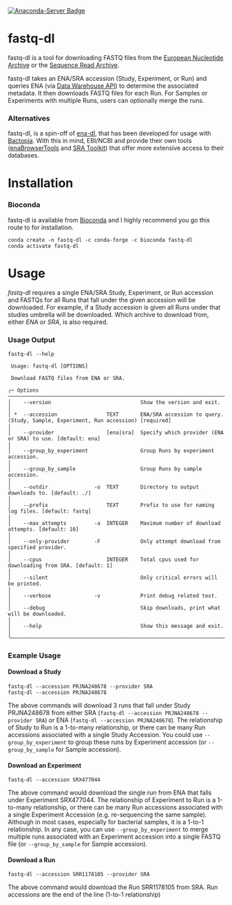 [![Anaconda-Server Badge](https://anaconda.org/bioconda/fastq-dl/badges/downloads.svg)](https://anaconda.org/bioconda/fastq-dl)

# fastq-dl
fastq-dl is a tool for downloading FASTQ files from the [European Nucleotide Archive](https://www.ebi.ac.uk/ena) or the [Sequence Read Archive](https://www.ncbi.nlm.nih.gov/sra).

fastq-dl takes an ENA/SRA accession (Study, Experiment, or Run) and queries ENA (via [Data Warehouse API](https://www.ebi.ac.uk/ena/browse/search-rest)) to determine the associated metadata. It then downloads FASTQ files for each Run. For Samples or Experiments with multiple Runs, users can optionally merge the runs.

### Alternatives
fastq-dl, is a spin-off of [ena-dl](https://github.com/rpetit3/ena-dl), that has been developed for usage with [Bactopia](https://github.com/bactopia/bactopia). With this in mind, EBI/NCBI and provide their own tools ([enaBrowserTools](https://github.com/enasequence/enaBrowserTools) and [SRA Toolkit](https://github.com/ncbi/sra-tools)) that offer more extensive access to their databases.

# Installation
### Bioconda
fastq-dl is available from [Bioconda](https://bioconda.github.io/) and I highly recommend you go this route to for installation.
```
conda create -n fastq-dl -c conda-forge -c bioconda fastq-dl
conda activate fastq-dl 
```

# Usage
*fastq-dl* requires a single ENA/SRA Study, Experiment, or Run accession and FASTQs for all Runs that fall under the given accession will be downloaded. For example, if a Study accession is given all Runs under that studies umbrella will be downloaded. Which archive to download from, either *ENA* or *SRA*, is also required.

### Usage Output
```{bash}
fastq-dl --help

 Usage: fastq-dl [OPTIONS]

 Download FASTQ files from ENA or SRA.

╭─ Options ─────────────────────────────────────────────────────────────────────────────────────────────────────────────────────────────────────╮
│    --version                             Show the version and exit.                                                                           │
│ *  --accession                TEXT       ENA/SRA accession to query. (Study, Sample, Experiment, Run accession) [required]                    │
│    --provider                 [ena|sra]  Specify which provider (ENA or SRA) to use. [default: ena]                                           │
│    --group_by_experiment                 Group Runs by experiment accession.                                                                  │
│    --group_by_sample                     Group Runs by sample accession.                                                                      │
│    --outdir               -o  TEXT       Directory to output downloads to. [default: ./]                                                      │
│    --prefix                   TEXT       Prefix to use for naming log files. [default: fastq]                                                 │
│    --max_attempts         -a  INTEGER    Maximum number of download attempts. [default: 10]                                                   │
│    --only-provider        -F             Only attempt download from specified provider.                                                       │
│    --cpus                     INTEGER    Total cpus used for downloading from SRA. [default: 1]                                               │
│    --silent                              Only critical errors will be printed.                                                                │
│    --verbose              -v             Print debug related text.                                                                            │
│    --debug                               Skip downloads, print what will be downloaded.                                                       │
│    --help                                Show this message and exit.                                                                          │
╰───────────────────────────────────────────────────────────────────────────────────────────────────────────────────────────────────────────────╯
```

### Example Usage
#### Download a Study
```
fastq-dl --accession PRJNA248678 --provider SRA
fastq-dl --accession PRJNA248678
```

The above commands will download 3 runs that fall under Study PRJNA248678 from either SRA (`fastq-dl --accession PRJNA248678 --provider SRA`) or ENA (`fastq-dl --accession PRJNA248678`). The relationship of Study to Run is a 1-to-many relationship, or there can be many Run accessions associated with a single Study Accession. You could use `--group_by_experiment` to group these runs by Experiment accession (or `--group_by_sample` for Sample accession).

#### Download an Experiment
```
fastq-dl --accession SRX477044
```

The above command would download the single run from ENA that falls under Experiment SRX477044. The relationship of Experiment to Run is a 1-to-many relationship, or there can be many Run accessions associated with a single Experiment Accession (e.g. re-sequencing the same sample). Although in most cases, especially for bacterial samples, it is a 1-to-1 relationship. In any case, you can use `--group_by_experiment` to merge multiple runs associated with an Experiment accession into a single FASTQ file (or `--group_by_sample` for Sample accession).

#### Download a Run
```
fastq-dl --accession SRR1178105 --provider SRA
```

The above command would download the Run SRR1178105 from SRA. Run accessions are the end of the line (1-to-1 relationship)
